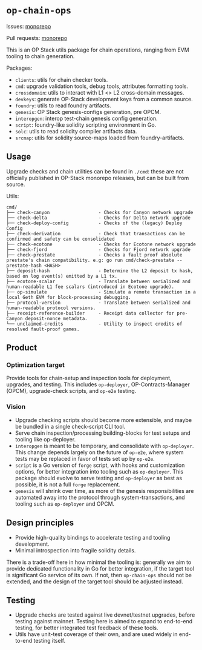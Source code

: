# `op-chain-ops`

Issues: [monorepo](https://github.com/ethereum-optimism/optimism/issues?q=is%3Aissue%20state%3Aopen%20label%3AA-op-chain-ops)

Pull requests: [monorepo](https://github.com/ethereum-optimism/optimism/pulls?q=is%3Aopen+is%3Apr+label%3AA-op-chain-ops)

This is an OP Stack utils package for chain operations,
ranging from EVM tooling to chain generation.

Packages:
- `clients`: utils for chain checker tools.
- `cmd`: upgrade validation tools, debug tools, attributes formatting tools.
- `crossdomain`: utils to interact with L1 <> L2 cross-domain messages.
- `devkeys`: generate OP-Stack development keys from a common source.
- `foundry`: utils to read foundry artifacts.
- `genesis`: OP Stack genesis-configs generation, pre OPCM.
- `interopgen`: interop test-chain genesis config generation.
- `script`: foundry-like solidity scripting environment in Go.
- `solc`: utils to read solidity compiler artifacts data.
- `srcmap`: utils for solidity source-maps loaded from foundry-artifacts.

## Usage

Upgrade checks and chain utilities can be found in `./cmd`:
these are not officially published in OP-Stack monorepo releases,
but can be built from source.

Utils:
```text
cmd/
├── check-canyon                  - Checks for Canyon network upgrade
├── check-delta                   - Checks for Delta network upgrade
├── check-deploy-config           - Checks of the (legacy) Deploy Config
├── check-derivation              - Check that transactions can be confirmed and safety can be consolidated
├── check-ecotone                 - Checks for Ecotone network upgrade
├── check-fjord                   - Checks for Fjord network upgrade
├── check-prestate                - Checks a fault proof absolute prestate's chain compatibility. e.g: go run cmd/check-prestate --prestate-hash <HASH>
├── deposit-hash                  - Determine the L2 deposit tx hash, based on log event(s) emitted by a L1 tx.
├── ecotone-scalar                - Translate between serialized and human-readable L1 fee scalars (introduced in Ecotone upgrade).
├── op-simulate                   - Simulate a remote transaction in a local Geth EVM for block-processing debugging.
├── protocol-version              - Translate between serialized and human-readable protocol versions.
├── receipt-reference-builder     - Receipt data collector for pre-Canyon deposit-nonce metadata.
└── unclaimed-credits             - Utility to inspect credits of resolved fault-proof games.
```

## Product

### Optimization target

Provide tools for chain-setup and inspection tools for deployment, upgrades, and testing.
This includes `op-deployer`, OP-Contracts-Manager (OPCM), upgrade-check scripts, and `op-e2e` testing.

### Vision

- Upgrade checking scripts should become more extensible, and maybe be bundled in a single check-script CLI tool.
- Serve chain inspection/processing building-blocks for test setups and tooling like op-deployer.
- `interopgen` is meant to be temporary, and consolidate with `op-deployer`.
  This change depends largely on the future of `op-e2e`,
  where system tests may be replaced in favor of tests set up by `op-e2e`.
- `script` is a Go version of `forge` script, with hooks and customization options,
  for better integration into tooling such as `op-deployer`.
  This package should evolve to serve testing and `op-deployer` as best as possible,
  it is not a full `forge` replacement.
- `genesis` will shrink over time, as more of the genesis responsibilities are automated away into
  the protocol through system-transactions, and tooling such as `op-deployer` and OPCM.

## Design principles

- Provide high-quality bindings to accelerate testing and tooling development.
- Minimal introspection into fragile solidity details.

There is a trade-off here in how minimal the tooling is:
generally we aim to provide dedicated functionality in Go for better integration,
if the target tool is significant Go service of its own.
If not, then `op-chain-ops` should not be extended, and the design of the target tool should be adjusted instead.

## Testing

- Upgrade checks are tested against live devnet/testnet upgrades, before testing against mainnet.
  Testing here is aimed to expand to end-to-end testing, for better integrated test feedback of these tools.
- Utils have unit-test coverage of their own, and are used widely in end-to-end testing itself.
